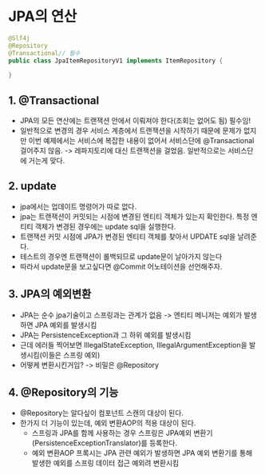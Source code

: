 


# JPA의 연산
```java
@Slf4j
@Repository
@Transactional// 필수
public class JpaItemRepositoryV1 implements ItemRepository {
    
}
```
## 1. @Transactional
* JPA의 모든 연산에는 트랜잭션 안에서 이뤄져야 한다(조회는 없어도 됨) 필수임!
* 일반적으로 변경의 경우 서비스 계층에서 트랜잭션을 시작하기 때문에 문제가 없지만 이번 예제에서는 서비스에 복잡한 내용이 없어서
서비스단에 @Transactional 걸어주지 않음. -> 레파지토리에 대신 트랜잭션을 걸었음. 일반적으로는 서비스단에 거는게 맞다.


## 2. update
* jpa에서는 업데이트 명령어가 따로 없다.
* jpa는 트랜잭션이 커밋되는 시점에 변경된 엔티티 객체가 있는지 확인한다. 특정 엔티티 객체가 변경된 경우에는 update sql을 실행한다.
* 트랜잭션 커밋 시점에 JPA가 변경된 엔티티 객체를 찾아서 UPDATE sql을 날려준다.
* 테스트의 경우엔 트랜잭션이 롤백되므로 update문이 날아가지 않는다
* 따라서 update문을 보고싶다면 @Commit 어노테이션을 선언해주자.

## 3. JPA의 예외변환

* JPA는 순수 jpa기술이고 스프링과는 관계가 없음 -> 엔티티 메니저는 예외가 발생하면 JPA 예외를 발생시킴
* JPA는 PersistenceException과 그 하위 예외를 발생시킴
* 근데 에러들 찍어보면 IllegalStateException, IllegalArgumentException을 발생시킴(이들은 스프링 예외)
* 어떻케 변환시킨거임? -> 비밀은 @Repository


## 4. @Repository의 기능
* @Repository는 알다싶이 컴포넌트 스캔의 대상이 된다.
* 한가지 더 기능이 있는데, 예외 변환AOP의 적용 대상이 된다.
  * 스프링과 JPA를 함께 사용하는 경우 스프링은 JPA예외 변환기(PersistenceExceptionTranslator)를 등록한다.
  * 예외 변환AOP 프록시는 JPA 관련 예외가 발생하면 JPA 예외 변환기를 통해 발생한 예외를 스프링 데이터 접근 예외려 변환시킴

